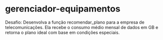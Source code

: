 # gerenciador-equipamentos
Desafio: Desenvolva a função recomendar_plano para a empresa de telecomunicações. Ela recebe o consumo médio mensal de dados em GB e retorna o plano ideal com base em condições especiais.
